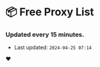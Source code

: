 # :package: Free Proxy List
### Updated every 15 minutes.

- Last updated: `2024-04-25 07:14`

:heart:
